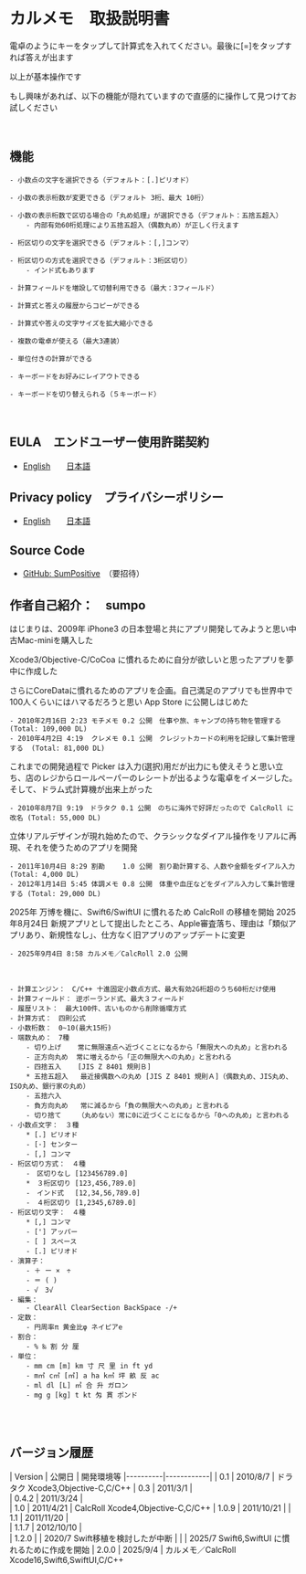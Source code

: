 # カルメモ　取扱説明書

電卓のようにキーをタップして計算式を入れてください。最後に[=]をタップすれば答えが出ます

以上が基本操作です

もし興味があれば、以下の機能が隠れていますので直感的に操作して見つけてお試しください

<br>

## 機能

    - 小数点の文字を選択できる（デフォルト：[.]ピリオド）

    - 小数の表示桁数が変更できる（デフォルト 3桁、最大 10桁）
        
    - 小数の表示桁数で区切る場合の「丸め処理」が選択できる（デフォルト：五捨五超入）
        - 内部有効60桁処理により五捨五超入（偶数丸め）が正しく行えます

    - 桁区切りの文字を選択できる（デフォルト：[,]コンマ）

    - 桁区切りの方式を選択できる（デフォルト：3桁区切り）
        - インド式もあります

    - 計算フィールドを増設して切替利用できる（最大：3フィールド）
    
    - 計算式と答えの履歴からコピーができる
    
    - 計算式や答えの文字サイズを拡大縮小できる

    - 複数の電卓が使える（最大3連装）

    - 単位付きの計算ができる

    - キーボードをお好みにレイアウトできる

    - キーボードを切り替えられる（５キーボード）
    
<br>

## EULA　エンドユーザー使用許諾契約
- [English](https://info.engineer.co.jp/EULA_en.html)　　[日本語](https://info.engineer.co.jp/EULA.html)

## Privacy policy　プライバシーポリシー
- [English](https://info.engineer.co.jp/PrivacyPolicy_en.html)　　[日本語](https://info.engineer.co.jp/PrivacyPolicy.html)

## Source Code
- [GitHub: SumPositive](https://github.com/SumPositive/CalcRoll/)　（要招待）

## 作者自己紹介：　sumpo
はじまりは、2009年 iPhone3 の日本登場と共にアプリ開発してみようと思い中古Mac-miniを購入した

Xcode3/Objective-C/CoCoa に慣れるために自分が欲しいと思ったアプリを夢中に作成した

さらにCoreDataに慣れるためのアプリを企画。自己満足のアプリでも世界中で100人くらいにはハマるだろうと思い App Store に公開しはじめた

    - 2010年2月16日 2:23 モチメモ 0.2 公開　仕事や旅、キャンプの持ち物を管理する     　 (Total: 109,000 DL)
    - 2010年4月2日 4:19  クレメモ 0.1 公開　クレジットカードの利用を記録して集計管理する  (Total: 81,000 DL)

これまでの開発過程で Picker は入力(選択)用だが出力にも使えそうと思い立ち、店のレジからロールペーパーのレシートが出るような電卓をイメージした。そして、ドラム式計算機が出来上がった

    - 2010年8月7日 9:19　ドラタク 0.1 公開　のちに海外で好評だったので CalcRoll に改名 (Total: 55,000 DL)

立体リアルデザインが現れ始めたので、クラシックなダイアル操作をリアルに再現、それを使うためのアプリを開発

    - 2011年10月4日 8:29 割勘 　　1.0 公開　割り勘計算する、人数や金額をダイアル入力 　　 (Total: 4,000 DL)
    - 2012年1月14日 5:45 体調メモ 0.8 公開　体重や血圧などをダイアル入力して集計管理する (Total: 29,000 DL)

2025年 万博を機に、Swift6/SwiftUI に慣れるため CalcRoll の移植を開始
2025年8月24日 新規アプリとして提出したところ、Apple審査落ち、理由は「類似アプリあり、新規性なし」、仕方なく旧アプリのアップデートに変更

    - 2025年9月4日 8:58 カルメモ／CalcRoll 2.0 公開

<br>

    - 計算エンジン：　C/C++ 十進固定小数点方式、最大有効2G桁超のうち60桁だけ使用
    - 計算フィールド： 逆ポーランド式、最大３フィールド
    - 履歴リスト：　最大100件、古いものから削除循環方式
    - 計算方式：　四則公式
    - 小数桁数：　0~10(最大15桁)
    - 端数丸め：　7種
        - 切り上げ    常に無限遠点へ近づくことになるから「無限大への丸め」と言われる
        - 正方向丸め  常に増えるから「正の無限大への丸め」と言われる
        - 四捨五入    [JIS Z 8401 規則Ｂ]
        * 五捨五超入   最近接偶数への丸め [JIS Z 8401 規則Ａ]（偶数丸め、JIS丸め、ISO丸め、銀行家の丸め）
        - 五捨六入    
        - 負方向丸め   常に減るから「負の無限大への丸め」と言われる
        - 切り捨て    （丸めない）常に0に近づくことになるから「0への丸め」と言われる
    - 小数点文字：　３種
        * [.] ピリオド
        - [·] センター
        - [,] コンマ
    - 桁区切り方式：　４種
        -　区切りなし [123456789.0]
        *　３桁区切り [123,456,789.0]
        -　インド式　 [12,34,56,789.0]
        -　４桁区切り [1,2345,6789.0]
    - 桁区切り文字：　４種
        * [,] コンマ
        - ['] アッパー
        - [ ] スペース
        - [.] ピリオド
    - 演算子：
        - ＋ ー ×　÷
        - ＝ ( )
        - √　3√
    - 編集：
        - ClearAll ClearSection BackSpace -/+
    - 定数：
        - 円周率π 黄金比φ ネイピアe
    - 割合：
        - % ‰ 割 分 厘
    - 単位：
        - mm cm [m] km 寸 尺 里 in ft yd
        - m㎡ c㎡ [㎡] a ha k㎡ 坪 畝 反 ac 
        - ml dl [L] ㎥ 合 升 ガロン
        - mg g [kg] t kt 匁 貫 ポンド

<br><br>

## バージョン履歴

| Version  | 公開日      | 開発環境等
|----------|------------|
| 0.1      | 2010/8/7   | ドラタク Xcode3,Objective-C,C/C++ 
| 0.3      | 2011/3/1   |        
| 0.4.2    | 2011/3/24  |        
| 1.0      | 2011/4/21  | CalcRoll Xcode4,Objective-C,C/C++ 
| 1.0.9    | 2011/10/21 |
| 1.1      | 2011/11/20 |   
| 1.1.7    | 2012/10/10 |      
| 1.2.0    |            | 2020/7 Swift移植を検討したが中断
|          |            | 2025/7 Swift6,SwiftUI に慣れるために作成を開始 
| 2.0.0    | 2025/9/4   | カルメモ／CalcRoll Xcode16,Swift6,SwiftUI,C/C++ 


        
